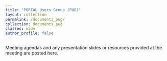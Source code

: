 ```yaml
---
title: "PORTAL Users Group (PUG)"
layout: collection
permalink: /documents_pug/
collection: documents_pug
classes: wide
author_profile: false
---
```


Meeting agendas and any presentation slides or resources provided at the meeting are posted here.
